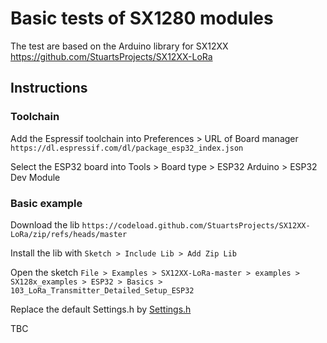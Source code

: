 # Basic tests of SX1280 modules

The test are based on the Arduino library for SX12XX https://github.com/StuartsProjects/SX12XX-LoRa

## Instructions

### Toolchain

Add the Espressif toolchain into Preferences > URL of Board manager `https://dl.espressif.com/dl/package_esp32_index.json`

Select the ESP32 board into Tools > Board type > ESP32 Arduino > ESP32 Dev Module

### Basic example

Download the lib `https://codeload.github.com/StuartsProjects/SX12XX-LoRa/zip/refs/heads/master`

Install the lib with `Sketch > Include Lib > Add Zip Lib`

Open the sketch `File > Examples > SX12XX-LoRa-master > examples > SX128x_examples > ESP32 > Basics > 103_LoRa_Transmitter_Detailed_Setup_ESP32`

Replace the default Settings.h by [Settings.h](./Settings.h)

TBC 